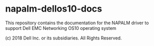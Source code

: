 napalm-dellos10-docs
====================

This repository contains the documentation for the NAPALM driver to support Dell EMC Networking OS10 operating system

(c) 2018 Dell Inc. or its subsidiaries. All Rights Reserved.

